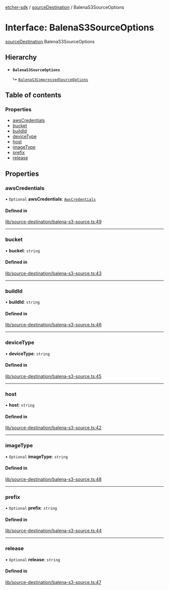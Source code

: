[etcher-sdk](../README.md) / [sourceDestination](../modules/sourceDestination.md) / BalenaS3SourceOptions

# Interface: BalenaS3SourceOptions

[sourceDestination](../modules/sourceDestination.md).BalenaS3SourceOptions

## Hierarchy

- **`BalenaS3SourceOptions`**

  ↳ [`BalenaS3CompressedSourceOptions`](sourceDestination.BalenaS3CompressedSourceOptions.md)

## Table of contents

### Properties

- [awsCredentials](sourceDestination.BalenaS3SourceOptions.md#awscredentials)
- [bucket](sourceDestination.BalenaS3SourceOptions.md#bucket)
- [buildId](sourceDestination.BalenaS3SourceOptions.md#buildid)
- [deviceType](sourceDestination.BalenaS3SourceOptions.md#devicetype)
- [host](sourceDestination.BalenaS3SourceOptions.md#host)
- [imageType](sourceDestination.BalenaS3SourceOptions.md#imagetype)
- [prefix](sourceDestination.BalenaS3SourceOptions.md#prefix)
- [release](sourceDestination.BalenaS3SourceOptions.md#release)

## Properties

### awsCredentials

• `Optional` **awsCredentials**: [`AwsCredentials`](sourceDestination.AwsCredentials.md)

#### Defined in

[lib/source-destination/balena-s3-source.ts:49](https://github.com/balena-io-modules/etcher-sdk/blob/a70e73b/lib/source-destination/balena-s3-source.ts#L49)

___

### bucket

• **bucket**: `string`

#### Defined in

[lib/source-destination/balena-s3-source.ts:43](https://github.com/balena-io-modules/etcher-sdk/blob/a70e73b/lib/source-destination/balena-s3-source.ts#L43)

___

### buildId

• **buildId**: `string`

#### Defined in

[lib/source-destination/balena-s3-source.ts:46](https://github.com/balena-io-modules/etcher-sdk/blob/a70e73b/lib/source-destination/balena-s3-source.ts#L46)

___

### deviceType

• **deviceType**: `string`

#### Defined in

[lib/source-destination/balena-s3-source.ts:45](https://github.com/balena-io-modules/etcher-sdk/blob/a70e73b/lib/source-destination/balena-s3-source.ts#L45)

___

### host

• **host**: `string`

#### Defined in

[lib/source-destination/balena-s3-source.ts:42](https://github.com/balena-io-modules/etcher-sdk/blob/a70e73b/lib/source-destination/balena-s3-source.ts#L42)

___

### imageType

• `Optional` **imageType**: `string`

#### Defined in

[lib/source-destination/balena-s3-source.ts:48](https://github.com/balena-io-modules/etcher-sdk/blob/a70e73b/lib/source-destination/balena-s3-source.ts#L48)

___

### prefix

• `Optional` **prefix**: `string`

#### Defined in

[lib/source-destination/balena-s3-source.ts:44](https://github.com/balena-io-modules/etcher-sdk/blob/a70e73b/lib/source-destination/balena-s3-source.ts#L44)

___

### release

• `Optional` **release**: `string`

#### Defined in

[lib/source-destination/balena-s3-source.ts:47](https://github.com/balena-io-modules/etcher-sdk/blob/a70e73b/lib/source-destination/balena-s3-source.ts#L47)
